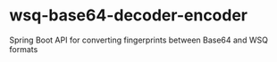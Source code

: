 # wsq-base64-decoder-encoder
Spring Boot API for converting fingerprints between Base64 and WSQ formats

